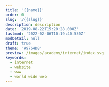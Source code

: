```yaml
---
title: '{{name}}'
order: 0
slug: '/{{slug}}'
description: description
date: '2019-08-22T15:20:28.000Z'
lastmod: '2022-02-06T10:19:40.530Z'
modDetail: null
draft: true
theme: '#9764D8'
preview: /images/academy/internet/index.svg
keywords:
  - internet
  - website
  - www
  - world wide web
---
```


